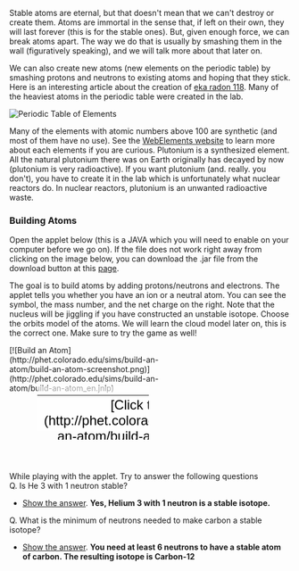 Stable atoms are eternal, but that doesn't mean that we can't destroy or create them. Atoms are immortal in the sense that, if left on their own, they will last forever (this is for the stable ones). But, given enough force, we can break atoms apart. The way we do that is usually by smashing them in the wall (figuratively speaking), and we will talk more about that later on.

We can also create new atoms (new elements on the periodic table) by smashing protons and neutrons to existing atoms and hoping that they stick. Here is an interesting article about the creation of [eka radon 118](http://www.washingtonpost.com/wp-dyn/content/article/2006/10/16/AR2006101601083_pf.html). Many of the heaviest atoms in the periodic table were created in the lab.

![Periodic Table of Elements](https://online.science.psu.edu/sites/default/files/phys010/W1atoms/Periodic_table.svg_.png)

Many of the elements with atomic numbers above 100 are synthetic (and most of them have no use). See the [WebElements website](http://www.webelements.com/) to learn more about each elements if you are curious. Plutonium is a synthesized element. All the natural plutonium there was on Earth originally has decayed by now (plutonium is very radioactive). If you want plutonium (and. really. you don't), you have to create it in the lab which is unfortunately what nuclear reactors do. In nuclear reactors, plutonium is an unwanted radioactive waste.

### Building Atoms

Open the applet below (this is a JAVA which you will need to enable on your computer before we go on). If the file does not work right away from clicking on the image below, you can download the .jar file from the download button at this [page](http://phet.colorado.edu/en/simulation/build-an-atom).

The goal is to build atoms by adding protons/neutrons and electrons. The applet tells you whether you have an ion or a neutral atom. You can see the symbol, the mass number, and the net charge on the right. Note that the nucleus will be jiggling if you have constructed an unstable isotope. Choose the orbits model of the atoms. We will learn the cloud model later on, this is the correct one. Make sure to try the game as well!

<div style="position: relative; width: 300px; height: 226px;">[![Build an Atom](http://phet.colorado.edu/sims/build-an-atom/build-an-atom-screenshot.png)](http://phet.colorado.edu/sims/build-an-atom/build-an-atom_en.jnlp)

<div style="position: absolute; width: 200px; height: 80px; left: 50px; top: 73px; background-color: #FFF; opacity: 0.6; filter: alpha(opacity = 60);"> </div> <table style="position: absolute; width: 200px; height: 80px; left: 50px; top: 73px;"><tbody><tr><td style="text-align: center; color: #000; font-size: 24px; font-family: Arial,sans-serif;">[Click to Run](http://phet.colorado.edu/sims/build-an-atom/build-an-atom_en.jnlp)</td> </tr></tbody></table></div>While playing with the applet. Try to answer the following questions

<div class="question">Q. Is He 3 with 1 neutron stable?

- [Show the answer](#). **Yes, Helium 3 with 1 neutron is a stable isotope.**
 
</div>  
<div class="question">Q. What is the minimum of neutrons needed to make carbon a stable isotope?

- [Show the answer](#). **You need at least 6 neutrons to have a stable atom of carbon. The resulting isotope is Carbon-12**
 
</div>